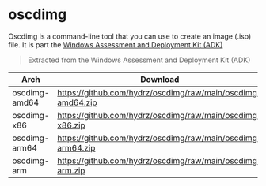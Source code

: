 # oscdimg
Oscdimg is a command-line tool that you can use to create an image (.iso) file. It is part the [Windows Assessment and Deployment Kit (ADK)](https://learn.microsoft.com/en-us/windows-hardware/get-started/adk-install)

> Extracted from  the Windows Assessment and Deployment Kit (ADK)

| Arch          | Download                                                    |
|---------------|-------------------------------------------------------------|
| oscdimg-amd64 | https://github.com/hydrz/oscdimg/raw/main/oscdimg-amd64.zip |
| oscdimg-x86 | https://github.com/hydrz/oscdimg/raw/main/oscdimg-x86.zip |
| oscdimg-arm64 | https://github.com/hydrz/oscdimg/raw/main/oscdimg-arm64.zip |
| oscdimg-arm | https://github.com/hydrz/oscdimg/raw/main/oscdimg-arm.zip |



